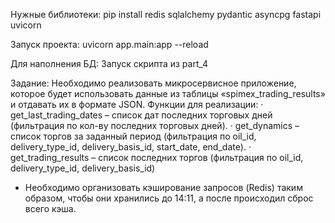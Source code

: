 Нужные библиотеки:
pip install redis sqlalchemy pydantic asyncpg fastapi uvicorn

Запуск проекта:
uvicorn app.main:app --reload   

Для наполнения БД:
Запуск скрипта из part_4

Задание:
Необходимо реализовать микросервисное приложение, которое будет использовать данные из таблицы «spimex_trading_results» и отдавать их в формате JSON.
Функции для реализации: 
·         get_last_trading_dates – список дат последних торговых дней (фильтрация по кол-ву последних торговых дней).
·         get_dynamics – список торгов за заданный период (фильтрация по oil_id, delivery_type_id, delivery_basis_id, start_date, end_date).
·         get_trading_results – список последних торгов (фильтрация по oil_id, delivery_type_id, delivery_basis_id)
* Необходимо организовать кэширование запросов (Redis) таким образом, чтобы они хранились до 14:11, а после происходил сброс всего кэша.
 